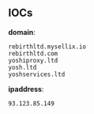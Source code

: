 
## IOCs

__domain__:

```text
rebirthltd.mysellix.io
rebirthltd.com
yoshiproxy.ltd
yosh.ltd
yoshservices.ltd
```
__ipaddress__:

```text
93.123.85.149
```